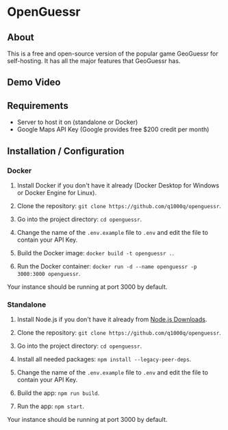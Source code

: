 # OpenGuessr

## About
This is a free and open-source version of the popular game GeoGuessr for self-hosting. It has all the major features that GeoGuessr has.

## Demo Video

## Requirements
- Server to host it on (standalone or Docker)
- Google Maps API Key (Google provides free $200 credit per month)

## Installation / Configuration

### Docker
1. Install Docker if you don't have it already (Docker Desktop for Windows or Docker Engine for Linux).

2. Clone the repository: `git clone https://github.com/q1000q/openguessr`.

3. Go into the project directory: `cd openguessr`.

4. Change the name of the `.env.example` file to `.env` and edit the file to contain your API Key.

5. Build the Docker image: `docker build -t openguessr .`.

6. Run the Docker container: `docker run -d --name openguessr -p 3000:3000 openguessr`.

Your instance should be running at port 3000 by default.

### Standalone
1. Install Node.js if you don't have it already from [Node.js Downloads](https://nodejs.org/en/download/package-manager).

2. Clone the repository: `git clone https://github.com/q1000q/openguessr`.

3. Go into the project directory: `cd openguessr`.

4. Install all needed packages: `npm install --legacy-peer-deps`.

5. Change the name of the `.env.example` file to `.env` and edit the file to contain your API Key.

6. Build the app: `npm run build`.

7. Run the app: `npm start`.

Your instance should be running at port 3000 by default.

